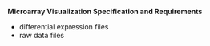 __Microarray Visualization Specification and Requirements__

- differential expression files
- raw data files